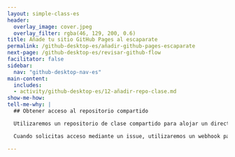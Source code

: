 ```yaml
---
layout: simple-class-es
header:
  overlay_image: cover.jpeg
  overlay_filter: rgba(46, 129, 200, 0.6)
title: Añade tu sitio GitHub Pages al escaparate
permalink: /github-desktop-es/añadir-github-pages-escaparate
next-page: /github-desktop-es/revisar-github-flow
facilitator: false
sidebar:
  nav: "github-desktop-nav-es"
main-content:
  includes:
  - activity/github-desktop-es/12-añadir-repo-clase.md  
show-me-how:
tell-me-why: |
  ## Obtener acceso al repositorio compartido

  Utilizaremos un repositorio de clase compartido para alojar un directorio de todas las páginas que se han creado como parte de este curso.

  Cuando solicitas acceso mediante un issue, utilizaremos un webhook para añadirte como colaborador. Esto asegurará que tienes los permisos para hacer push a este repositorio, y añadir tu sitio.

---
```

